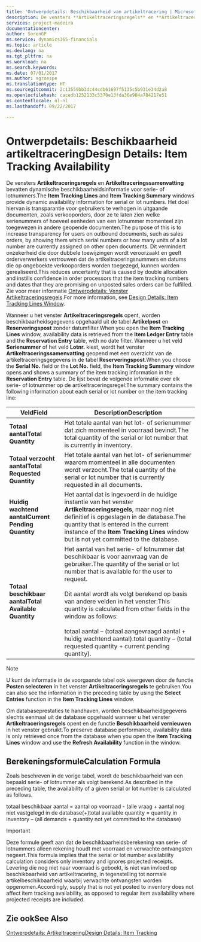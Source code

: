 ```yaml
---
title: 'Ontwerpdetails: Beschikbaarheid van artikeltracering | Microsoft Docs'
description: De vensters **Artikeltraceringsregels** en **Artikeltraceringssamenvatting** bevatten dynamische beschikbaarheidsinformatie voor serie- of lotnummers. Het doel hiervan is transparantie voor gebruikers te verhogen in uitgaande documenten, zoals verkooporders, door ze te laten zien welke serienummers of hoeveel eenheden van een lotnummer momenteel zijn toegewezen in andere geopende documenten. Dit vermindert onzekerheid die door dubbele toewijzingen wordt veroorzaakt en geeft orderverwerkers vertrouwen dat de artikeltraceringsnummers en datums die op ongeboekte verkooporders worden toegezegd, kunnen worden gerealiseerd.
services: project-madeira
documentationcenter: 
author: SorenGP
ms.service: dynamics365-financials
ms.topic: article
ms.devlang: na
ms.tgt_pltfrm: na
ms.workload: na
ms.search.keywords: 
ms.date: 07/01/2017
ms.author: sgroespe
ms.translationtype: HT
ms.sourcegitcommit: 2c13559bb3dc44cdb61697f5135c5b931e34d2a8
ms.openlocfilehash: cacedb1252133c5370e13fda36e984a784217e51
ms.contentlocale: nl-nl
ms.lasthandoff: 09/22/2017

---
```

# <a name="design-details-item-tracking-availability"></a><span data-ttu-id="010e2-105">Ontwerpdetails: Beschikbaarheid artikeltracering</span><span class="sxs-lookup"><span data-stu-id="010e2-105">Design Details: Item Tracking Availability</span></span>
<span data-ttu-id="010e2-106">De vensters **Artikeltraceringsregels** en **Artikeltraceringssamenvatting** bevatten dynamische beschikbaarheidsinformatie voor serie- of lotnummers.</span><span class="sxs-lookup"><span data-stu-id="010e2-106">The **Item Tracking Lines** and **Item Tracking Summary** windows provide dynamic availability information for serial or lot numbers.</span></span> <span data-ttu-id="010e2-107">Het doel hiervan is transparantie voor gebruikers te verhogen in uitgaande documenten, zoals verkooporders, door ze te laten zien welke serienummers of hoeveel eenheden van een lotnummer momenteel zijn toegewezen in andere geopende documenten.</span><span class="sxs-lookup"><span data-stu-id="010e2-107">The purpose of this is to increase transparency for users on outbound documents, such as sales orders, by showing them which serial numbers or how many units of a lot number are currently assigned on other open documents.</span></span> <span data-ttu-id="010e2-108">Dit vermindert onzekerheid die door dubbele toewijzingen wordt veroorzaakt en geeft orderverwerkers vertrouwen dat de artikeltraceringsnummers en datums die op ongeboekte verkooporders worden toegezegd, kunnen worden gerealiseerd.</span><span class="sxs-lookup"><span data-stu-id="010e2-108">This reduces uncertainty that is caused by double allocation and instills confidence in order processors that the item tracking numbers and dates that they are promising on unposted sales orders can be fulfilled.</span></span> <span data-ttu-id="010e2-109">Zie voor meer informatie [Ontwerpdetails: Venster Artikeltraceringsregels](design-details-item-tracking-lines-window.md).</span><span class="sxs-lookup"><span data-stu-id="010e2-109">For more information, see [Design Details: Item Tracking Lines Window](design-details-item-tracking-lines-window.md).</span></span>  

 <span data-ttu-id="010e2-110">Wanneer u het venster **Artikeltraceringsregels** opent, worden beschikbaarheidsgegevens opgehaald uit de tabel **Artikelpost** en **Reserveringspost** zonder datumfilter.</span><span class="sxs-lookup"><span data-stu-id="010e2-110">When you open the **Item Tracking Lines** window, availability data is retrieved from the **Item Ledger Entry** table and the **Reservation Entry** table, with no date filter.</span></span> <span data-ttu-id="010e2-111">Wanneer u het veld **Serienummer** of het veld **Lotnr.** kiest, wordt het venster **Artikeltraceringssamenvatting** geopend met een overzicht van de artikeltraceringsgegevens in de tabel **Reserveringspost**.</span><span class="sxs-lookup"><span data-stu-id="010e2-111">When you choose the **Serial No.** field or the **Lot No.** field, the **Item Tracking Summary** window opens and shows a summary of the item tracking information in the **Reservation Entry** table.</span></span> <span data-ttu-id="010e2-112">De lijst bevat de volgende informatie over elk serie- of lotnummer op de artikeltraceringsregel:</span><span class="sxs-lookup"><span data-stu-id="010e2-112">The summary contains the following information about each serial or lot number on the item tracking line:</span></span>  

|<span data-ttu-id="010e2-113">Veld</span><span class="sxs-lookup"><span data-stu-id="010e2-113">Field</span></span>|<span data-ttu-id="010e2-114">Description</span><span class="sxs-lookup"><span data-stu-id="010e2-114">Description</span></span>|  
|---------------------------------|---------------------------------------|  
|<span data-ttu-id="010e2-115">**Totaal aantal**</span><span class="sxs-lookup"><span data-stu-id="010e2-115">**Total Quantity**</span></span>|<span data-ttu-id="010e2-116">Het totale aantal van het lot- of serienummer dat zich momenteel in voorraad bevindt.</span><span class="sxs-lookup"><span data-stu-id="010e2-116">The total quantity of the serial or lot number that is currently in inventory.</span></span>|  
|<span data-ttu-id="010e2-117">**Totaal verzocht aantal**</span><span class="sxs-lookup"><span data-stu-id="010e2-117">**Total Requested Quantity**</span></span>|<span data-ttu-id="010e2-118">Het totale aantal van het lot- of serienummer waarom momenteel in alle documenten wordt verzocht.</span><span class="sxs-lookup"><span data-stu-id="010e2-118">The total quantity of the serial or lot number that is currently requested in all documents.</span></span>|  
|<span data-ttu-id="010e2-119">**Huidig wachtend aantal**</span><span class="sxs-lookup"><span data-stu-id="010e2-119">**Current Pending Quantity**</span></span>|<span data-ttu-id="010e2-120">Het aantal dat is ingevoerd in de huidige instantie van het venster **Artikeltraceringsregels**, maar nog niet definitief is opgeslagen in de database.</span><span class="sxs-lookup"><span data-stu-id="010e2-120">The quantity that is entered in the current instance of the **Item Tracking Lines** window but is not yet committed to the database.</span></span>|  
|<span data-ttu-id="010e2-121">**Totaal beschikbaar aantal**</span><span class="sxs-lookup"><span data-stu-id="010e2-121">**Total Available Quantity**</span></span>|<span data-ttu-id="010e2-122">Het aantal van het serie- of lotnummer dat beschikbaar is voor aanvraag van de gebruiker.</span><span class="sxs-lookup"><span data-stu-id="010e2-122">The quantity of the serial or lot number that is available for the user to request.</span></span><br /><br /> <span data-ttu-id="010e2-123">Dit aantal wordt als volgt berekend op basis van andere velden in het venster:</span><span class="sxs-lookup"><span data-stu-id="010e2-123">This quantity is calculated from other fields in the window as follows:</span></span><br /><br /> <span data-ttu-id="010e2-124">totaal aantal – (totaal aangevraagd aantal + huidig wachtend aantal).</span><span class="sxs-lookup"><span data-stu-id="010e2-124">total quantity – (total requested quantity + current pending quantity).</span></span>|  

> [!NOTE]  
>  <span data-ttu-id="010e2-125">U kunt de informatie in de voorgaande tabel ook weergeven door de functie **Posten selecteren** in het venster **Artikeltraceringsregels** te gebruiken.</span><span class="sxs-lookup"><span data-stu-id="010e2-125">You can also see the information in the preceding table by using the **Select Entries** function in the **Item Tracking Lines** window.</span></span>  

 <span data-ttu-id="010e2-126">Om databaseprestaties te handhaven, worden beschikbaarheidgegevens slechts eenmaal uit de database opgehaald wanneer u het venster **Artikeltraceringsregels** opent en de functie **Beschikbaarheid vernieuwen** in het venster gebruikt.</span><span class="sxs-lookup"><span data-stu-id="010e2-126">To preserve database performance, availability data is only retrieved once from the database when you open the **Item Tracking Lines** window and use the **Refresh Availability** function in the window.</span></span>  

## <a name="calculation-formula"></a><span data-ttu-id="010e2-127">Berekeningsformule</span><span class="sxs-lookup"><span data-stu-id="010e2-127">Calculation Formula</span></span>  
 <span data-ttu-id="010e2-128">Zoals beschreven in de vorige tabel, wordt de beschikbaarheid van een bepaald serie- of lotnummer als volgt berekend.</span><span class="sxs-lookup"><span data-stu-id="010e2-128">As described in the preceding table, the availability of a given serial or lot number is calculated as follows.</span></span>  

 <span data-ttu-id="010e2-129">totaal beschikbaar aantal = aantal op voorraad - (alle vraag + aantal nog niet vastgelegd in de database(+)</span><span class="sxs-lookup"><span data-stu-id="010e2-129">total available quantity = quantity in inventory – (all demands + quantity not yet committed to the database)</span></span>  

> [!IMPORTANT]  
>  <span data-ttu-id="010e2-130">Deze formule geeft aan dat de beschikbaarheidsberekening van serie- of lotnummers alleen rekening houdt met voorraad en verwachte ontvangsten negeert.</span><span class="sxs-lookup"><span data-stu-id="010e2-130">This formula implies that the serial or lot number availability calculation considers only inventory and ignores projected receipts.</span></span> <span data-ttu-id="010e2-131">Levering die nog niet naar voorraad is geboekt, is niet van invloed op beschikbaarheid van artikeltracering, in tegenstelling tot normale artikelbeschikbaarheid waarbij verwachte ontvangsten worden opgenomen.</span><span class="sxs-lookup"><span data-stu-id="010e2-131">Accordingly, supply that is not yet posted to inventory does not affect item tracking availability, as opposed to regular item availability where projected receipts are included.</span></span>  

## <a name="see-also"></a><span data-ttu-id="010e2-132">Zie ook</span><span class="sxs-lookup"><span data-stu-id="010e2-132">See Also</span></span>  
 [<span data-ttu-id="010e2-133">Ontwerpdetails: Artikeltracering</span><span class="sxs-lookup"><span data-stu-id="010e2-133">Design Details: Item Tracking</span></span>](design-details-item-tracking.md)

